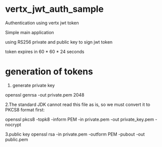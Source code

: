 # vertx_jwt_auth_sample
Authentication using vertx jwt token


Simple main application

using RS256
private and public key to sign jwt token

token expires in 60 * 60 * 24 seconds

# generation of tokens

1. generate private key

openssl genrsa -out private.pem 2048

2.The standard JDK cannot read this file as is, so we must convert it to PKCS8 format first:

openssl pkcs8 -topk8 -inform PEM -in private.pem -out private_key.pem -nocrypt

3.public key
openssl rsa -in private.pem -outform PEM -pubout -out public.pem
